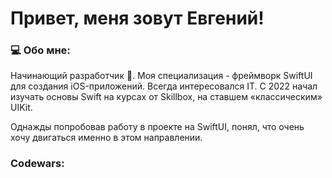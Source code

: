 <h1 align="left">Привет, меня зовут Евгений!</h1>
<h3 align="left">💻 Обо мне:</h3>

Начинающий разработчик 🍏. Моя специализация - фреймворк SwiftUI для создания iOS-приложений.
Всегда интересовался IT. C 2022 начал изучать основы Swift на курсах от Skillbox, на ставшем «классическим» UIKit.

Однажды попробовав работу в проекте на SwiftUI, понял, что очень хочу двигаться именно в этом направлении. 

<h3 align="left">Codewars:</h3>
<p align="left">
<a href="[https://www.codewars.com/users/EKukarskiy/badges/large]" target="blank"></a>
</p>


